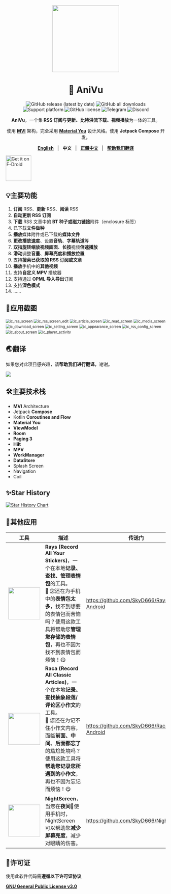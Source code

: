 <div align="center">
    <div>
        <img src="../image/AniVu.svg" style="height: 210px"/>
    </div>
    <h1>🥰 AniVu</h1>
    <p>
        <a href="https://github.com/SkyD666/AniVu/releases/latest" style="text-decoration:none">
            <img src="https://img.shields.io/github/v/release/SkyD666/AniVu?display_name=release&style=for-the-badge" alt="GitHub release (latest by date)"/>
        </a>
        <a href="https://github.com/SkyD666/AniVu/releases/latest" style="text-decoration:none" >
            <img src="https://img.shields.io/github/downloads/SkyD666/AniVu/total?style=for-the-badge" alt="GitHub all downloads"/>
        </a>
        <a href="https://www.android.com/versions/nougat-7-0" style="text-decoration:none" >
            <img src="https://img.shields.io/badge/Android 7.0+-brightgreen?style=for-the-badge&logo=android&logoColor=white" alt="Support platform"/>
        </a>
        <a href="https://github.com/SkyD666/AniVu/blob/master/LICENSE" style="text-decoration:none" >
            <img src="https://img.shields.io/github/license/SkyD666/AniVu?style=for-the-badge" alt="GitHub license"/>
        </a>
        <a href="https://t.me/SkyD666Chat" style="text-decoration:none" >
            <img src="https://img.shields.io/badge/Telegram-2CA5E0?logo=telegram&logoColor=white&style=for-the-badge" alt="Telegram"/>
        </a>
        <a href="https://discord.gg/pEWEjeJTa3" style="text-decoration:none" >
            <img src="https://img.shields.io/discord/982522006819991622?color=5865F2&label=Discord&logo=discord&logoColor=white&style=for-the-badge" alt="Discord"/>
        </a>
    </p>
    <p>
        <b>AniVu</b>，一个集<b> RSS 订阅与更新、比特洪流下载、视频播放</b>为一体的工具。
    </p>
    <p>
        使用 <b><a href="https://developer.android.com/topic/architecture#recommended-app-arch">MVI</a></b> 架构，完全采用 <b><a href="https://m3.material.io/">Material You</a></b> 设计风格。使用 <b>Jetpack Compose</b> 开发。
    </p>
    <p>
        <b><a href="../../README.md">English</a></b>&nbsp&nbsp&nbsp|&nbsp&nbsp&nbsp<b>中文</b>&nbsp&nbsp&nbsp|&nbsp&nbsp&nbsp<b><a href="README-zh-rTW.md">正體中文</a></b>&nbsp&nbsp&nbsp|&nbsp&nbsp&nbsp<b><a href="https://crowdin.com/project/anivu">帮助我们翻译</a></b>
    </p>
</div>

<a href="https://f-droid.org/packages/com.skyd.anivu"><img src="https://fdroid.gitlab.io/artwork/badge/get-it-on-zh-cn.png" alt="Get it on F-Droid" height="80"></a>

## 💡主要功能

1. **订阅** RSS、**更新** RSS、**阅读** RSS
2. **自动更新 RSS 订阅**
3. **下载** RSS 文章中的 **BT 种子或磁力链接**附件（enclosure 标签）
4. 已下载**文件做种**
5. **播放**媒体附件或已下载的**媒体文件**
6. **更改播放速度**、设置**音轨**、**字幕轨道**等
7. **双指旋转缩放视频画面**、**长按**视频**倍速播放**
8. **滑动**调整**音量**、**屏幕亮度和播放位置**
9. 支持**搜索已获取的 RSS 订阅或文章**
10. **播放**手机中的**其他视频**
11. 支持**自定义 MPV** 播放器
12. 支持通过 **OPML 导入导出**订阅
13. 支持**深色模式**
14. ......

## 🤩应用截图

<img src="../image/zh-rCN/ic_rss_screen.jpg" alt="ic_rss_screen" style="zoom:80%;" /> <img src="../image/zh-rCN/ic_rss_screen_edit.jpg" alt="ic_rss_screen_edit" style="zoom:80%;" />
<img src="../image/zh-rCN/ic_article_screen.jpg" alt="ic_article_screen" style="zoom:80%;" /> <img src="../image/zh-rCN/ic_read_screen.jpg" alt="ic_read_screen" style="zoom:80%;" />
<img src="../image/zh-rCN/ic_media_screen.jpg" alt="ic_media_screen" style="zoom:80%;" /> <img src="../image/zh-rCN/ic_download_screen.jpg" alt="ic_download_screen" style="zoom:80%;" />
<img src="../image/zh-rCN/ic_setting_screen.jpg" alt="ic_setting_screen" style="zoom:80%;" /> <img src="../image/zh-rCN/ic_appearance_screen.jpg" alt="ic_appearance_screen" style="zoom:80%;" />
<img src="../image/zh-rCN/ic_rss_config_screen.jpg" alt="ic_rss_config_screen" style="zoom:80%;" /> <img src="../image/zh-rCN/ic_about_screen.jpg" alt="ic_about_screen" style="zoom:80%;" />
<img src="../image/zh-rCN/ic_player_activity.jpg" alt="ic_player_activity" style="zoom:80%;" />

## 🌏翻译

如果您对此项目感兴趣，请**帮助我们进行翻译**，谢谢。

<a title="Crowdin" target="_blank" href="https://crowdin.com/project/anivu"><img src="https://badges.crowdin.net/anivu/localized.svg"></a>

## 🛠主要技术栈

- **MVI** Architecture
- Jetpack **Compose**
- Kotlin ﻿**Coroutines and Flow**
- **Material You**
- **ViewModel**
- **Room**
- **Paging 3**
- **Hilt**
- **MPV**
- **WorkManager**
- **DataStore**
- Splash Screen
- Navigation
- Coil

## ✨Star History

[![Star History Chart](https://api.star-history.com/svg?repos=SkyD666/AniVu)](https://star-history.com/?repos=SkyD666/AniVu#SkyD666/AniVu&Date)

## 🎈其他应用

<table>
<thead>
  <tr>
    <th>工具</th>
    <th>描述</th>
    <th>传送门</th>
  </tr>
</thead>
<tbody>
  <tr>
    <td><img src="../image/Rays.svg" style="height: 100px"/></td>
    <td><b>Rays (Record All Your Stickers)</b>，一个在本地<b>记录、查找、管理表情包</b>的工具。<br/>🥰 您还在为手机中的<b>表情包太多</b>，找不到想要的表情包而苦恼吗？使用这款工具将帮助您<b>管理您存储的表情包</b>，再也不因为找不到表情包而烦恼！😋</td>
    <td><a href="https://github.com/SkyD666/Rays-Android">https://github.com/SkyD666/Rays-Android</a></td>
  </tr>
  <tr>
    <td><img src="../image/Raca.svg" style="height: 100px"/></td>
    <td><b>Raca (Record All Classic Articles)</b>，一个在本地<b>记录、查找抽象段落/评论区小作文</b>的工具。<br/>🤗 您还在为记不住小作文内容，面临<b>前面、中间、后面都忘了</b>的尴尬处境吗？使用这款工具将<b>帮助您记录您所遇到的小作文</b>，再也不因为忘记而烦恼！😋</td>
    <td><a href="https://github.com/SkyD666/Raca-Android">https://github.com/SkyD666/Raca-Android</a></td>
  </tr>
  <tr>
    <td><img src="../image/NightScreen.svg" style="height: 100px"/></td>
    <td><b>NightScreen</b>，当您在<b>夜间🌙</b>使用手机时，NightScreen 可以帮助您<b>减少屏幕亮度</b>，减少对眼睛的伤害。</td>
    <td><a href="https://github.com/SkyD666/NightScreen">https://github.com/SkyD666/NightScreen</a></td>
  </tr>
</tbody>
</table>

## 📃许可证

使用此软件代码需**遵循以下许可证协议**

[**GNU General Public License v3.0**](../../LICENSE)
